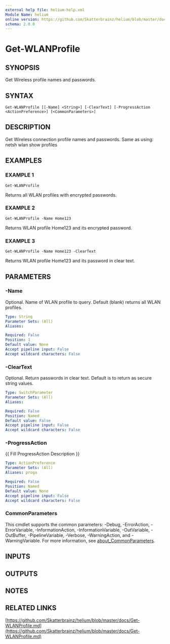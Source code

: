 ```yaml
---
external help file: helium-help.xml
Module Name: helium
online version: https://github.com/Skatterbrainz/helium/blob/master/docs/Get-WLANProfile.md
schema: 2.0.0
---
```


# Get-WLANProfile

## SYNOPSIS
Get Wireless profile names and passwords.

## SYNTAX

```
Get-WLANProfile [[-Name] <String>] [-ClearText] [-ProgressAction <ActionPreference>] [<CommonParameters>]
```

## DESCRIPTION
Get Wireless connection profile names and passwords.
Same as using: netsh wlan show profiles

## EXAMPLES

### EXAMPLE 1
```
Get-WLANProfile
```

Returns all WLAN profiles with encrypted passwords.

### EXAMPLE 2
```
Get-WLANProfile -Name Home123
```

Returns WLAN profile Home123 and its encrypted password.

### EXAMPLE 3
```
Get-WLANProfile -Name Home123 -ClearText
```

Returns WLAN profile Home123 and its password in clear text.

## PARAMETERS

### -Name
Optional.
Name of WLAN profile to query.
Default (blank) returns all WLAN profiles.

```yaml
Type: String
Parameter Sets: (All)
Aliases:

Required: False
Position: 1
Default value: None
Accept pipeline input: False
Accept wildcard characters: False
```

### -ClearText
Optional.
Return passwords in clear text.
Default is to return as secure string values.

```yaml
Type: SwitchParameter
Parameter Sets: (All)
Aliases:

Required: False
Position: Named
Default value: False
Accept pipeline input: False
Accept wildcard characters: False
```

### -ProgressAction
{{ Fill ProgressAction Description }}

```yaml
Type: ActionPreference
Parameter Sets: (All)
Aliases: proga

Required: False
Position: Named
Default value: None
Accept pipeline input: False
Accept wildcard characters: False
```

### CommonParameters
This cmdlet supports the common parameters: -Debug, -ErrorAction, -ErrorVariable, -InformationAction, -InformationVariable, -OutVariable, -OutBuffer, -PipelineVariable, -Verbose, -WarningAction, and -WarningVariable. For more information, see [about_CommonParameters](http://go.microsoft.com/fwlink/?LinkID=113216).

## INPUTS

## OUTPUTS

## NOTES

## RELATED LINKS

[https://github.com/Skatterbrainz/helium/blob/master/docs/Get-WLANProfile.md](https://github.com/Skatterbrainz/helium/blob/master/docs/Get-WLANProfile.md)

